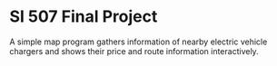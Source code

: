 # SI 507 Final Project

A simple map program gathers information of nearby electric vehicle chargers and shows their price and route information interactively.
